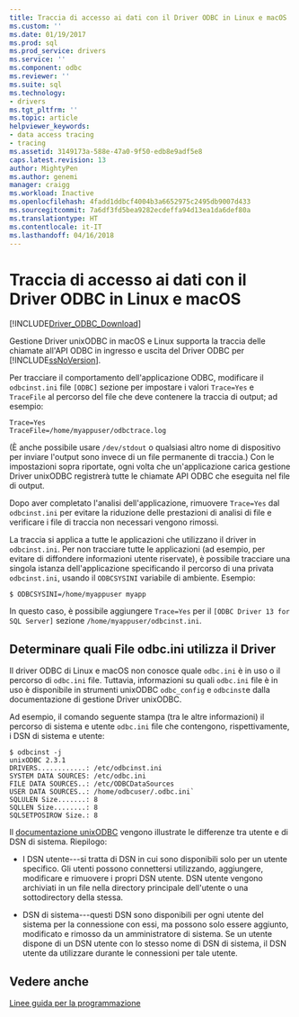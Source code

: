 ```yaml
---
title: Traccia di accesso ai dati con il Driver ODBC in Linux e macOS | Documenti Microsoft
ms.custom: ''
ms.date: 01/19/2017
ms.prod: sql
ms.prod_service: drivers
ms.service: ''
ms.component: odbc
ms.reviewer: ''
ms.suite: sql
ms.technology:
- drivers
ms.tgt_pltfrm: ''
ms.topic: article
helpviewer_keywords:
- data access tracing
- tracing
ms.assetid: 3149173a-588e-47a0-9f50-edb8e9adf5e8
caps.latest.revision: 13
author: MightyPen
ms.author: genemi
manager: craigg
ms.workload: Inactive
ms.openlocfilehash: 4fadd1ddbcf4004b3a6652975c2495db9007d433
ms.sourcegitcommit: 7a6df3fd5bea9282ecdeffa94d13ea1da6def80a
ms.translationtype: HT
ms.contentlocale: it-IT
ms.lasthandoff: 04/16/2018
---
```

# <a name="data-access-tracing-with-the-odbc-driver-on-linux-and-macos"></a>Traccia di accesso ai dati con il Driver ODBC in Linux e macOS
[!INCLUDE[Driver_ODBC_Download](../../../includes/driver_odbc_download.md)]

Gestione Driver unixODBC in macOS e Linux supporta la traccia delle chiamate all'API ODBC in ingresso e uscita del Driver ODBC per [!INCLUDE[ssNoVersion](../../../includes/ssnoversion_md.md)].

Per tracciare il comportamento dell'applicazione ODBC, modificare il `odbcinst.ini` file `[ODBC]` sezione per impostare i valori `Trace=Yes` e `TraceFile` al percorso del file che deve contenere la traccia di output; ad esempio:

```  
Trace=Yes
TraceFile=/home/myappuser/odbctrace.log
```  

(È anche possibile usare `/dev/stdout` o qualsiasi altro nome di dispositivo per inviare l'output sono invece di un file permanente di traccia.) Con le impostazioni sopra riportate, ogni volta che un'applicazione carica gestione Driver unixODBC registrerà tutte le chiamate API ODBC che eseguita nel file di output.

Dopo aver completato l'analisi dell'applicazione, rimuovere `Trace=Yes` dal `odbcinst.ini` per evitare la riduzione delle prestazioni di analisi di file e verificare i file di traccia non necessari vengono rimossi.
  
La traccia si applica a tutte le applicazioni che utilizzano il driver in `odbcinst.ini`. Per non tracciare tutte le applicazioni (ad esempio, per evitare di diffondere informazioni utente riservate), è possibile tracciare una singola istanza dell'applicazione specificando il percorso di una privata `odbcinst.ini`, usando il `ODBCSYSINI` variabile di ambiente. Esempio:  
  
```  
$ ODBCSYSINI=/home/myappuser myapp
```  
  
In questo caso, è possibile aggiungere `Trace=Yes` per il `[ODBC Driver 13 for SQL Server]` sezione `/home/myappuser/odbcinst.ini`.

## <a name="determining-which-odbcini-file-the-driver-is-using"></a>Determinare quali File odbc.ini utilizza il Driver

Il driver ODBC di Linux e macOS non conosce quale `odbc.ini` è in uso o il percorso di `odbc.ini` file. Tuttavia, informazioni su quali `odbc.ini` file è in uso è disponibile in strumenti unixODBC `odbc_config` e `odbcinst`e dalla documentazione di gestione Driver unixODBC.  
  
Ad esempio, il comando seguente stampa (tra le altre informazioni) il percorso di sistema e utente `odbc.ini` file che contengono, rispettivamente, i DSN di sistema e utente:

```
$ odbcinst -j
unixODBC 2.3.1
DRIVERS............: /etc/odbcinst.ini
SYSTEM DATA SOURCES: /etc/odbc.ini
FILE DATA SOURCES..: /etc/ODBCDataSources
USER DATA SOURCES..: /home/odbcuser/.odbc.ini`
SQLULEN Size.......: 8
SQLLEN Size........: 8
SQLSETPOSIROW Size.: 8
```

Il [documentazione unixODBC](http://www.unixodbc.org/doc/UserManual/) vengono illustrate le differenze tra utente e di DSN di sistema. Riepilogo:  

- I DSN utente---si tratta di DSN in cui sono disponibili solo per un utente specifico. Gli utenti possono connettersi utilizzando, aggiungere, modificare e rimuovere i propri DSN utente. DSN utente vengono archiviati in un file nella directory principale dell'utente o una sottodirectory della stessa.
  
- DSN di sistema---questi DSN sono disponibili per ogni utente del sistema per la connessione con essi, ma possono solo essere aggiunto, modificato e rimosso da un amministratore di sistema. Se un utente dispone di un DSN utente con lo stesso nome di DSN di sistema, il DSN utente da utilizzare durante le connessioni per tale utente.

## <a name="see-also"></a>Vedere anche
[Linee guida per la programmazione](../../../connect/odbc/linux-mac/programming-guidelines.md)
